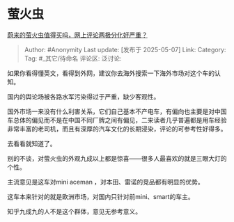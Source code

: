# 萤火虫
[蔚来的萤火虫值得买吗，网上评论两极分化好严重？](https://www.zhihu.com/question/1900593848071221687/answer/1903420808862365540)

> Author: #Anonymity
> Last update: [发布于 2025-05-07]
> Link:
> Category:
> Tag: #_其它/待命名
> 评论区:
> 泛讨论:

如果你看得懂英文，看得到外网，建议你去海外搜索一下海外市场对这个车的认知。

国内的舆论场被各路水军污染得过于严重，缺少客观性。

国外市场一来没有什么利害关系，它们自己基本不产电车，有偏向也主要是对中国车总体的偏见而不是在中国不同厂牌之间有偏见，二来读者几乎普遍都是用车经验非常丰富的老司机，而且有深厚的汽车文化的长期浸染，评论的可参考性好得多。

去看看就知道了。

别的不谈，对萤火虫的外观九成以上都是惊喜——很多人最喜欢的就是三眼大灯的个性。

主流意见是这车对mini aceman ，对本田、雷诺的竞品都有明显的优势。

这车本来针对的就是欧洲市场，对国内只针对前mini、smart的车主。

知乎九成九的人不是这个群体，意见无参考意义。
